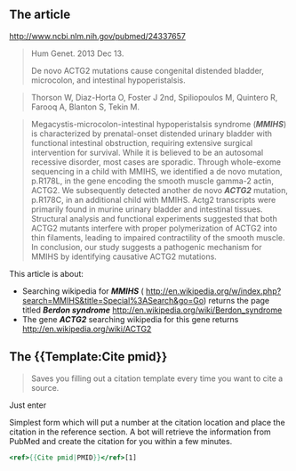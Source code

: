 ## The article

http://www.ncbi.nlm.nih.gov/pubmed/24337657


> Hum Genet. 2013 Dec 13.
> 
> De novo ACTG2 mutations cause congenital distended bladder, microcolon, and intestinal hypoperistalsis.

> Thorson W, Diaz-Horta O, Foster J 2nd, Spiliopoulos M, Quintero R, Farooq A, Blanton S, Tekin M.

> Megacystis-microcolon-intestinal hypoperistalsis syndrome (***MMIHS***) is characterized by prenatal-onset distended urinary bladder with functional intestinal obstruction, requiring extensive surgical intervention for survival. While it is believed to be an autosomal recessive disorder, most cases are sporadic. Through whole-exome sequencing in a child with MMIHS, we identified a de novo mutation, p.R178L, in the gene encoding the smooth muscle gamma-2 actin,  ACTG2. We subsequently detected another de novo ***ACTG2*** mutation, p.R178C, in an additional child with MMIHS. Actg2 transcripts were primarily found in murine urinary bladder and intestinal tissues. Structural analysis and functional experiments suggested that both ACTG2 mutants interfere with proper polymerization of ACTG2 into thin filaments, leading to impaired contractility of the smooth muscle. In conclusion, our study suggests a pathogenic mechanism for MMIHS by identifying causative ACTG2 mutations.

This article is about:

* Searching wikipedia for ***MMIHS*** ( http://en.wikipedia.org/w/index.php?search=MMIHS&title=Special%3ASearch&go=Go)  returns the page titled ***Berdon syndrome*** http://en.wikipedia.org/wiki/Berdon_syndrome
* The gene ***ACTG2*** searching wikipedia for this gene returns http://en.wikipedia.org/wiki/ACTG2



## The {{Template:Cite pmid}}

> Saves you filling out a citation template every time you want to cite a source.

Just enter 


Simplest form which will put a number at the citation location and place the citation in the reference section. A bot will retrieve the information from PubMed and create the citation for you within a few minutes.
```mediawiki
<ref>{{Cite pmid|PMID}}</ref>[1]
```
